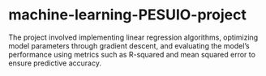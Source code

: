 # machine-learning-PESUIO-project
The project involved implementing linear regression algorithms, optimizing model parameters through gradient descent, and evaluating the model’s performance using metrics such as R-squared and mean squared error to ensure predictive accuracy.
